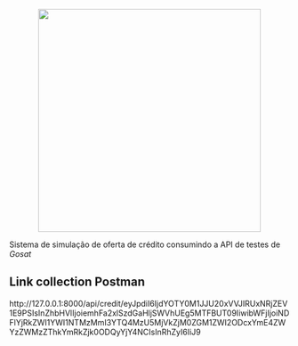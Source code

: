 <p align="center"><a href="https://laravel.com" target="_blank"><img src="https://raw.githubusercontent.com/laravel/art/master/logo-lockup/5%20SVG/2%20CMYK/1%20Full%20Color/laravel-logolockup-cmyk-red.svg" width="400"></a></p>

<p align="center"></p>

Sistema de simulação de oferta de crédito consumindo a API de testes de *Gosat*

## Link collection Postman

<p>http://127.0.0.1:8000/api/credit/eyJpdiI6IjdYOTY0M1JJU20xVVJIRUxNRjZEV1E9PSIsInZhbHVlIjoiemhFa2xlSzdGaHljSWVhUEg5MTFBUT09IiwibWFjIjoiNDFlYjRkZWI1YWI1NTMzMmI3YTQ4MzU5MjVkZjM0ZGM1ZWI2ODcxYmE4ZWYzZWMzZThkYmRkZjk0ODQyYjY4NCIsInRhZyI6IiJ9</p>
